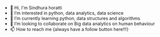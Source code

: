 - 👋 Hi, I'm Sindhura horatti
- 👀 I’m interested in python, data analytics, data science   
- 🌱 I’m currently learning python, data structures and algorithms
- 💞️ I’m looking to collaborate on Big data analytics on human behaviour
- 📫 How to reach me {always have a follow button here!!!}

<!---
sindhura-hs/sindhura-hs is a ✨ special ✨ repository because its `README.md` (this file) appears on your GitHub profile.
You can click the Preview link to take a look at your changes.
--->
